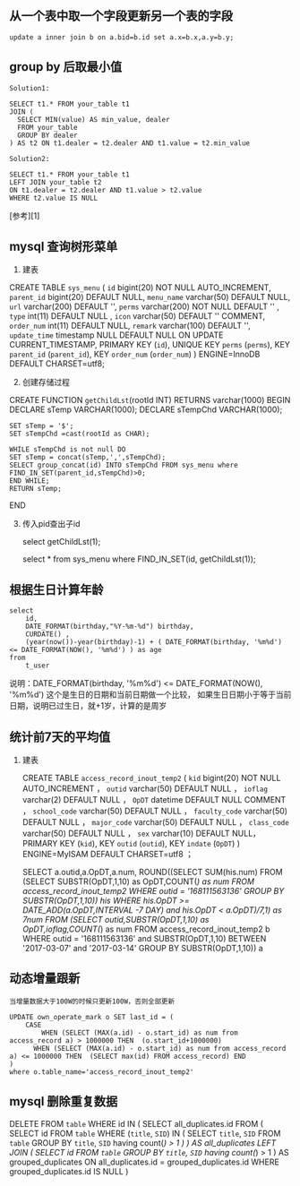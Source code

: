 ﻿## 从一个表中取一个字段更新另一个表的字段 ##

    update a inner join b on a.bid=b.id set a.x=b.x,a.y=b.y;


## group by 后取最小值 ##

    Solution1:
    
    SELECT t1.* FROM your_table t1
    JOIN (
      SELECT MIN(value) AS min_value, dealer
      FROM your_table 
      GROUP BY dealer
    ) AS t2 ON t1.dealer = t2.dealer AND t1.value = t2.min_value
    
    Solution2:
    
    SELECT t1.* FROM your_table t1
    LEFT JOIN your_table t2
    ON t1.dealer = t2.dealer AND t1.value > t2.value
    WHERE t2.value IS NULL

[参考][1]

## mysql 查询树形菜单 ##

 1. 建表

CREATE TABLE `sys_menu` (
  `id` bigint(20) NOT NULL AUTO_INCREMENT,
  `parent_id` bigint(20) DEFAULT NULL,
  `menu_name` varchar(50) DEFAULT NULL,
  `url` varchar(200) DEFAULT '',
  `perms` varchar(200) NOT NULL DEFAULT '' ,
  `type` int(11) DEFAULT NULL ,
  `icon` varchar(50) DEFAULT '' COMMENT,
  `order_num` int(11) DEFAULT NULL,
  `remark` varchar(100) DEFAULT '',
  `update_time` timestamp NULL DEFAULT NULL ON UPDATE CURRENT_TIMESTAMP,
  PRIMARY KEY (`id`),
  UNIQUE KEY `perms` (`perms`),
  KEY `parent_id` (`parent_id`),
  KEY `order_num` (`order_num`)
) ENGINE=InnoDB DEFAULT CHARSET=utf8;

 

 2. 创建存储过程

CREATE FUNCTION `getChildLst`(rootId INT)
	RETURNS varchar(1000)
BEGIN
	DECLARE sTemp VARCHAR(1000);
	DECLARE sTempChd VARCHAR(1000);

	SET sTemp = '$';
	SET sTempChd =cast(rootId as CHAR);

	WHILE sTempChd is not null DO
	SET sTemp = concat(sTemp,',',sTempChd);
	SELECT group_concat(id) INTO sTempChd FROM sys_menu where FIND_IN_SET(parent_id,sTempChd)>0;
	END WHILE;
	RETURN sTemp;
END


3. 传入pid查出子id

    select getChildLst(1);
    
    select * from sys_menu 
       where FIND_IN_SET(id, getChildLst(1));


## 根据生日计算年龄 ##

    select
    	id,
    	DATE_FORMAT(birthday,"%Y-%m-%d") birthday,
    	CURDATE() ,
    	(year(now())-year(birthday)-1) + ( DATE_FORMAT(birthday, '%m%d') <= DATE_FORMAT(NOW(), '%m%d') ) as age
    from
    	t_user 

说明：DATE_FORMAT(birthday, '%m%d') <= DATE_FORMAT(NOW(), '%m%d')
      这个是生日的日期和当前日期做一个比较，
      如果生日日期小于等于当前日期，说明已过生日，就+1岁，计算的是周岁


## 统计前7天的平均值 ##

 1. 建表

    CREATE TABLE `access_record_inout_temp2` (
      `kid` bigint(20) NOT NULL AUTO_INCREMENT ，
      `outid` varchar(50) DEFAULT NULL ，
      `ioflag` varchar(2) DEFAULT NULL ，
      `OpDT` datetime DEFAULT NULL COMMENT ，
      `school_code` varchar(50) DEFAULT NULL ，
      `faculty_code` varchar(50) DEFAULT NULL ，
      `major_code` varchar(50) DEFAULT NULL ，
      `class_code` varchar(50) DEFAULT NULL ，
      `sex` varchar(10) DEFAULT NULL，
      PRIMARY KEY (`kid`),
      KEY `outid` (`outid`),
      KEY `indate` (`OpDT`)
    ) ENGINE=MyISAM DEFAULT CHARSET=utf8 ；


    SELECT a.outid,a.OpDT,a.num,
    	ROUND((SELECT SUM(his.num) 
    	 FROM (SELECT SUBSTR(OpDT,1,10) as OpDT,COUNT(*) as num
    				FROM access_record_inout_temp2
    				WHERE outid = '168111563136' 
    				GROUP BY SUBSTR(OpDT,1,10)) his
       WHERE his.OpDT >= DATE_ADD(a.OpDT,INTERVAL -7 DAY) and his.OpDT < a.OpDT)/7,1) as 7num 
    FROM
    (SELECT
    	outid,SUBSTR(OpDT,1,10) as OpDT,ioflag,COUNT(*) as num
    FROM access_record_inout_temp2 b
    WHERE outid = '168111563136' and SUBSTR(OpDT,1,10) BETWEEN '2017-03-07' and '2017-03-14'
    GROUP BY SUBSTR(OpDT,1,10)) a
	
## 动态增量跟新 ##
	当增量数据大于100W的时候只更新100W，否则全部更新

	UPDATE own_operate_mark o SET last_id = (
		CASE 
			WHEN (SELECT (MAX(a.id) - o.start_id) as num from access_record a) > 1000000 THEN  (o.start_id+1000000)
		  WHEN (SELECT (MAX(a.id) - o.start_id) as num from access_record a) <= 1000000 THEN  (SELECT max(id) FROM access_record) END
	)
	where o.table_name='access_record_inout_temp2'

## mysql 删除重复数据 ## 

DELETE FROM `table` WHERE id IN (
  SELECT all_duplicates.id FROM (
    SELECT id FROM `table` WHERE (`title`, `SID`) IN (
      SELECT `title`, `SID` FROM `table` GROUP BY `title`, `SID` having count(*) > 1
    )
  ) AS all_duplicates 
  LEFT JOIN (
    SELECT id FROM `table` GROUP BY `title`, `SID` having count(*) > 1
  ) AS grouped_duplicates 
  ON all_duplicates.id = grouped_duplicates.id 
  WHERE grouped_duplicates.id IS NULL
)	
